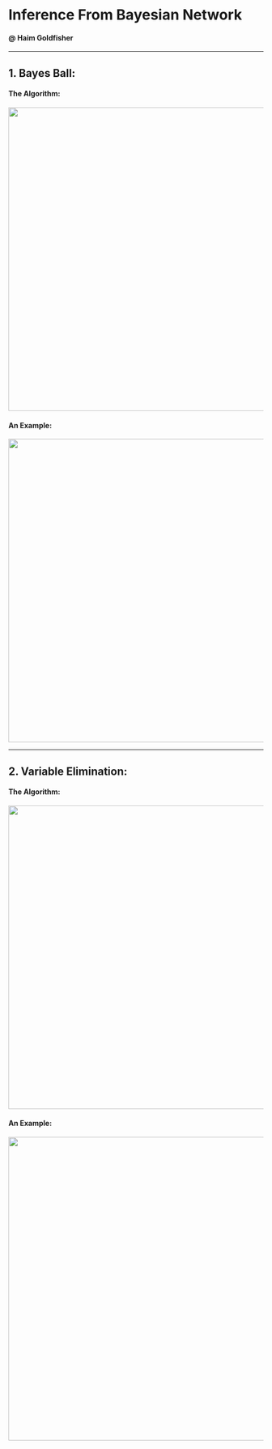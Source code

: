 # Inference From Bayesian Network
#### @ Haim Goldfisher
------------------
## 1. Bayes Ball:

#### The Algorithm:

<code><img height="600" width="750" src="https://user-images.githubusercontent.com/74299934/144032075-6d903e47-dbff-4f0d-a06d-66b9f5df203a.png"/></code>

#### An Example:

<code><img height="600" width="750" src="https://user-images.githubusercontent.com/74299934/144032057-3fbca5c5-da9a-4d1b-9891-17d2f4733802.png"/></code>

-------------------

## 2. Variable Elimination:

#### The Algorithm:

<code><img height="600" width="750" src="https://user-images.githubusercontent.com/74299934/144032019-5e179f66-0ccf-4fa2-b2cf-0171b4a9d108.png"/></code>

#### An Example:

<code><img height="600" width="750" src="https://user-images.githubusercontent.com/74299934/144031958-74c84f37-7f11-499f-b6a6-9c4cc352c2ae.png"/></code>
